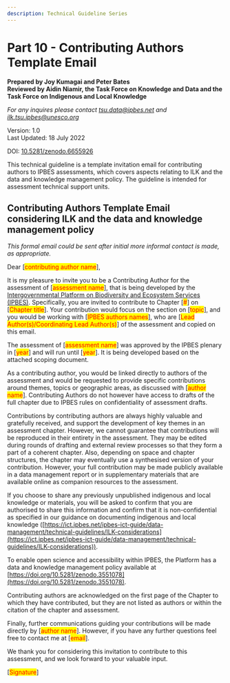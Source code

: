 ```yaml
---
description: Technical Guideline Series
---
```


# Part 10 - Contributing Authors Template Email

**Prepared by Joy Kumagai and Peter Bates**\
**Reviewed by Aidin Niamir, the Task Force on Knowledge and Data and the Task Force on Indigenous and Local Knowledge**

_For any inquires please contact_ [_tsu.data@ipbes.net_](mailto:tsu.data@ipbes.net) _and_ [_ilk.tsu.ipbes@unesco.org_](mailto:ilk.tsu.ipbes@unesco.org)

Version: 1.0\
Last Updated: 18 July 2022

DOI: [10.5281/zenodo.6655926](https://doi.org/10.5281/zenodo.6655926)

This technical guideline is a template invitation email for contributing authors to IPBES assessments, which covers aspects relating to ILK and the data and knowledge management policy. The guideline is intended for assessment technical support units.

## Contributing Authors Template Email considering ILK and the data and knowledge management policy

_This formal email could be sent after initial more informal contact is made, as appropriate._

Dear \[<mark style="color:red;">contributing author name</mark>],

It is my pleasure to invite you to be a Contributing Author for the assessment of \[<mark style="color:red;">assessment name</mark>], that is being developed by the [Intergovernmental Platform on Biodiversity and Ecosystem Services (IPBES)](https://ipbes.net/). Specifically, you are invited to contribute to Chapter \[<mark style="color:red;">#</mark>] on \[<mark style="color:red;">Chapter title</mark>]. Your contribution would focus on the section on \[<mark style="color:red;">topic</mark>], and you would be working with \[<mark style="color:red;">IPBES authors names</mark>], who are \[<mark style="color:red;">Lead Author(s)/Coordinating Lead Author(s)</mark>] of the assessment and copied on this email.

The assessment of \[<mark style="color:red;">assessment name</mark>] was approved by the IPBES plenary in \[<mark style="color:red;">year</mark>] and will run until \[<mark style="color:red;">year</mark>]. It is being developed based on the attached scoping document.

As a contributing author, you would be linked directly to authors of the assessment and would be requested to provide specific contributions around themes, topics or geographic areas, as discussed with \[<mark style="color:red;">author name</mark>]. Contributing Authors do not however have access to drafts of the full chapter due to IPBES rules on confidentiality of assessment drafts.

Contributions by contributing authors are always highly valuable and gratefully received, and support the development of key themes in an assessment chapter. However, we cannot guarantee that contributions will be reproduced in their entirety in the assessment. They may be edited during rounds of drafting and external review processes so that they form a part of a coherent chapter. Also, depending on space and chapter structures, the chapter may eventually use a synthesised version of your contribution. However, your full contribution may be made publicly available in a data management report or in supplementary materials that are available online as companion resources to the assessment.

If you choose to share any previously unpublished indigenous and local knowledge or materials, you will be asked to confirm that you are authorised to share this information and confirm that it is non-confidential as specified in our guidance on documenting indigenous and local knowledge ([https://ict.ipbes.net/ipbes-ict-guide/data-management/technical-guidelines/ILK-considerations](https://ict.ipbes.net/ipbes-ict-guide/data-management/technical-guidelines/ILK-considerations)).

To enable open science and accessibility within IPBES, the Platform has a data and knowledge management policy available at [https://doi.org/10.5281/zenodo.3551078](https://doi.org/10.5281/zenodo.3551078).

Contributing authors are acknowledged on the first page of the Chapter to which they have contributed, but they are not listed as authors or within the citation of the chapter and assessment.

Finally, further communications guiding your contributions will be made directly by \[<mark style="color:red;">author name</mark>]. However, if you have any further questions feel free to contact me at \[<mark style="color:red;">email</mark>].

We thank you for considering this invitation to contribute to this assessment, and we look forward to your valuable input.

\[<mark style="color:red;">Signature</mark>]
